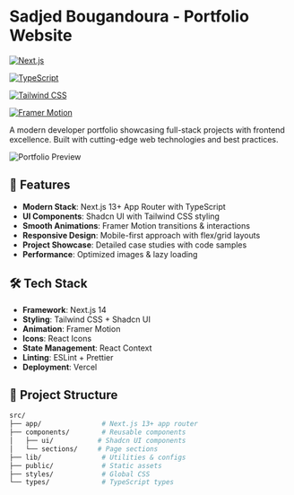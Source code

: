 # Sadjed Bougandoura - Portfolio Website

[![Next.js](https://img.shields.io/badge/Next.js-13+-black?style=flat&logo=next.js)](https://nextjs.org/)

[![TypeScript](https://img.shields.io/badge/TypeScript-5+-3178C6?style=flat&logo=typescript)](https://www.typescriptlang.org/)

[![Tailwind CSS](https://img.shields.io/badge/Tailwind_CSS-3.3+-06B6D4?style=flat&logo=tailwind-css)](https://tailwindcss.com/)

[![Framer Motion](https://img.shields.io/badge/Framer_Motion-10+-0055FF?style=flat)](https://www.framer.com/motion/)

A modern developer portfolio showcasing full-stack projects with frontend excellence. Built with cutting-edge web technologies and best practices.

![Portfolio Preview](sadjedportfolio.vercel.app) 

## 🚀 Features

- **Modern Stack**: Next.js 13+ App Router with TypeScript
- **UI Components**: Shadcn UI with Tailwind CSS styling
- **Smooth Animations**: Framer Motion transitions & interactions
- **Responsive Design**: Mobile-first approach with flex/grid layouts
- **Project Showcase**: Detailed case studies with code samples
- **Performance**: Optimized images & lazy loading

## 🛠️ Tech Stack

- **Framework**: Next.js 14
- **Styling**: Tailwind CSS + Shadcn UI
- **Animation**: Framer Motion
- **Icons**: React Icons
- **State Management**: React Context
- **Linting**: ESLint + Prettier
- **Deployment**: Vercel

## 📂 Project Structure

```bash
src/
├── app/               # Next.js 13+ app router
├── components/        # Reusable components
│   ├── ui/           # Shadcn UI components
│   └── sections/     # Page sections
├── lib/               # Utilities & configs
├── public/            # Static assets
├── styles/            # Global CSS
└── types/             # TypeScript types
